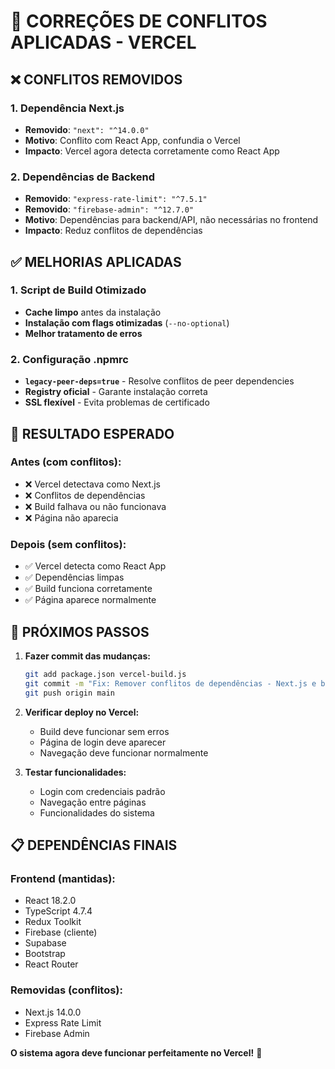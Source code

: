 # 🔧 CORREÇÕES DE CONFLITOS APLICADAS - VERCEL

## ❌ **CONFLITOS REMOVIDOS**

### **1. Dependência Next.js**
- **Removido**: `"next": "^14.0.0"`
- **Motivo**: Conflito com React App, confundia o Vercel
- **Impacto**: Vercel agora detecta corretamente como React App

### **2. Dependências de Backend**
- **Removido**: `"express-rate-limit": "^7.5.1"`
- **Removido**: `"firebase-admin": "^12.7.0"`
- **Motivo**: Dependências para backend/API, não necessárias no frontend
- **Impacto**: Reduz conflitos de dependências

## ✅ **MELHORIAS APLICADAS**

### **1. Script de Build Otimizado**
- **Cache limpo** antes da instalação
- **Instalação com flags otimizadas** (`--no-optional`)
- **Melhor tratamento de erros**

### **2. Configuração .npmrc**
- **`legacy-peer-deps=true`** - Resolve conflitos de peer dependencies
- **Registry oficial** - Garante instalação correta
- **SSL flexível** - Evita problemas de certificado

## 🎯 **RESULTADO ESPERADO**

### **Antes (com conflitos):**
- ❌ Vercel detectava como Next.js
- ❌ Conflitos de dependências
- ❌ Build falhava ou não funcionava
- ❌ Página não aparecia

### **Depois (sem conflitos):**
- ✅ Vercel detecta como React App
- ✅ Dependências limpas
- ✅ Build funciona corretamente
- ✅ Página aparece normalmente

## 🚀 **PRÓXIMOS PASSOS**

1. **Fazer commit das mudanças:**
   ```bash
   git add package.json vercel-build.js
   git commit -m "Fix: Remover conflitos de dependências - Next.js e backend"
   git push origin main
   ```

2. **Verificar deploy no Vercel:**
   - Build deve funcionar sem erros
   - Página de login deve aparecer
   - Navegação deve funcionar normalmente

3. **Testar funcionalidades:**
   - Login com credenciais padrão
   - Navegação entre páginas
   - Funcionalidades do sistema

## 📋 **DEPENDÊNCIAS FINAIS**

### **Frontend (mantidas):**
- React 18.2.0
- TypeScript 4.7.4
- Redux Toolkit
- Firebase (cliente)
- Supabase
- Bootstrap
- React Router

### **Removidas (conflitos):**
- Next.js 14.0.0
- Express Rate Limit
- Firebase Admin

**O sistema agora deve funcionar perfeitamente no Vercel!** 🎉
